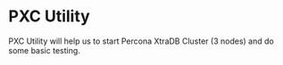 PXC Utility
===========

PXC Utility will help us to start Percona XtraDB Cluster (3 nodes) and do some basic testing. 
